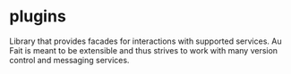 # plugins
Library that provides facades for interactions with supported services. Au Fait is meant to be extensible and thus strives to work with many version control and messaging services.
